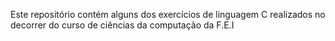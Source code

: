 Este repositório contém alguns dos exercícios de linguagem C realizados no decorrer do curso de ciências da computação da F.E.I
